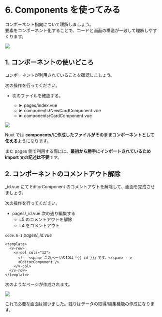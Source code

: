 # 6. Components を使ってみる

コンポーネント指向について理解しましょう。  
要素をコンポーネント化することで、コードと画面の構造が一致して理解しやすくります。

![](/components.png)

## 1. コンポーネントの使いどころ

コンポーネントが利用されていることを確認しましょう。

次の操作を行ってください。

- 次のファイルを確認する。

  - <details><summary>pages/index.vue</summary>

    ```vue
    <template>
      <v-row>
        <!-- テキスト追加カード -->
        <v-col cols="3">
          <NewCardComponent />
        </v-col>
        <!-- カードリスト -->
        <v-col v-for="memo in memos" :key="memo.id" cols="3">
          <CardComponent :memo="memo" />
        </v-col>
      </v-row>
    </template>
    ```

    </details>

  - <details><summary>components/NewCardComponent.vue</summary>

    ```vue
    <template>
      <v-card dark color="blue" height="20vh" ripple @click="add">
        <v-card-title class="headline"> 新しいテキストを追加＋ </v-card-title>
      </v-card>
    </template>

    <script>
    export default {
      // 変数
      data() {
        return {
          // IDに利用するランダムな文字列を生成
          newid: Math.random().toString(32).substring(2),
        }
      },
      // 関数定義
      methods: {
        add() {
          const path = '/' + this.newid
          this.$router.push(path)
        },
      },
    }
    </script>
    ```

    </details>

  - <details><summary>components/CardComponent.vue</summary>

    ```vue
    <template>
      <v-card height="20vh" ripple @click="edit(memo.id)">
        <!-- タイトル -->
        <v-card-title class="headline">
          {{ memo.data.title }}
        </v-card-title>
        <!-- 削除ボタン -->
        <div class="ma-2" style="position: absolute; bottom: 0; right: 0">
          <v-btn icon color="red" @click="remove(memo.id)">
            <v-icon>mdi-trash-can-outline</v-icon>
          </v-btn>
        </div>
        <!-- サブタイトル(時刻を表示) -->
        <div style="position: absolute; bottom: 0">
          <v-card-subtitle>{{ memo.data.timestamp }}</v-card-subtitle>
        </div>
      </v-card>
    </template>

    <script>
    export default {
      // 親から渡された値
      props: { memo: { type: Object, required: true } },
      // 計算した値をとる変数
      computed: {
        memos() {
          // store/memos.js/listを取得
          return this.$store.state.memos.list
        },
      },
      // 関数定義
      methods: {
        edit(id) {
          const path = '/' + id
          this.$router.push(path)
        },
        remove(id) {
          if (confirm('削除しますか？')) {
            // store/memos.js/removeを実行
            this.$store.commit('memos/remove', id)
          }
        },
      },
    }
    </script>
    ```

    </details>

![](/compleat.png)

Nuxt では **components/に作成したファイルがそのままコンポーネントとして使える**ようになります。

また pages 側で利用する際には、**最初から勝手にインポートされているため import 文の記述は不要**です。

## 2. コンポーネントのコメントアウト解除

\_id.vue にて EditorComponent のコメントアウトを解除して、画面を完成させましょう。

次の操作を行ってください。

- pages/\_id.vue 次の通り編集する
  - L5 のコメントアウトを解除
  - L4 をコメントアウト

`code.6-1` _pages/\_id.vue_

```vue{4-5}
<template>
  <v-row>
    <v-col cols="12">
      <!-- <span> このページのIDは「{{ id }}」です。</span> -->
      <EditorComponent />
    </v-col>
  </v-row>
</template>
```

次のようなページが作成されます。

![](/editor.png)

これで必要な画面は揃いました。残りはデータの取得/編集機能の作成になります。
